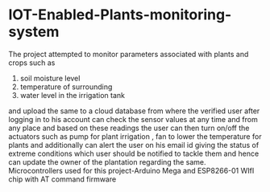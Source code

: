 # IOT-Enabled-Plants-monitoring-system


The project attempted to monitor parameters associated with plants and crops such as <br>
1. soil moisture level<br>
2. temperature of surrounding<br>
3. water level in the irrigation tank

and upload the same to a cloud database from where the verified user after logging in to his account can check the sensor values at any time and from any place and based on these readings the user can then turn on/off the actuators such as pump for plant irrigation , fan to lower the temperature for plants and additionally can alert the user on his email id giving the status of extreme conditions which user should be notified to tackle them and hence can update the owner of the plantation regarding the same.<br>
Microcontrollers used for this project-Arduino Mega and ESP8266-01 WIfI chip with AT command firmware
